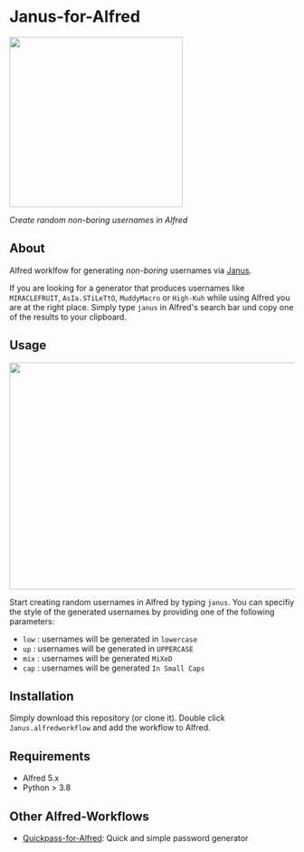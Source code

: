 # Janus-for-Alfred
<img src="https://user-images.githubusercontent.com/86777463/180734786-a057af48-cc2c-42e9-985d-a70eaaea9c05.png" width="306" height="300">

*Create random non-boring usernames in Alfred*

## About
Alfred worklfow for generating *non-boring* usernames via [Janus](https://github.com/manesspl/janus). 

If you are looking for a generator that produces usernames like `MIRACLEFRUIT`, `AsIa.STiLeTtO`, `MuddyMacro` or `High-Kuh` while using Alfred you are at the right place. Simply type `janus` in Alfred's search bar und copy one of the results to your clipboard.

## Usage
<img src="https://user-images.githubusercontent.com/86777463/180739510-696890b3-70d9-49fa-b313-ef2be45bfe2b.gif" width="700" height="400">

Start creating random usernames in Alfred by typing `janus`. You can specifiy the style of the generated usernames by providing one of the following parameters:

- `low` : usernames will be generated in `lowercase`
- `up` : usernames will be generated in `UPPERCASE`
- `mix` : usernames will be generated `MiXeD`
- `cap` : usernames will be generated `In Small Caps`

## Installation
Simply download this repository (or clone it). Double click `Janus.alfredworkflow` and add the workflow to Alfred.

## Requirements
- Alfred 5.x
- Python > 3.8

## Other Alfred-Workflows
- [Quickpass-for-Alfred](https://github.com/manesspl/quickpass-for-alfred): Quick and simple password generator
